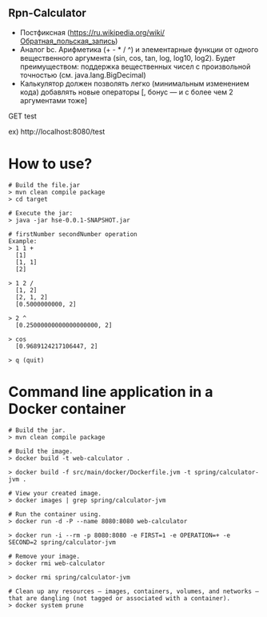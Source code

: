 ## Rpn-Calculator
- Постфиксная (https://ru.wikipedia.org/wiki/Обратная_польская_запись)
- Аналог bc. Арифметика (+ - * / ^) и элементарные функции от одного вещественного аргумента (sin, cos, tan, log, log10, log2). Будет преимуществом: поддержка вещественных чисел с произвольной точностью (см. java.lang.BigDecimal)
- Калькулятор должен позволять легко (минимальным изменением кода) добавлять новые операторы [, бонус — и с более чем 2 аргументами тоже]

GET test

ex) http://localhost:8080/test

# How to use?
    # Build the file.jar
    > mvn clean compile package
    > cd target

    # Execute the jar:
    > java -jar hse-0.0.1-SNAPSHOT.jar

    # firstNumber secondNumber operation 
    Example:
    > 1 1 +
      [1]
      [1, 1]
      [2]
    
    > 1 2 /
      [1, 2]
      [2, 1, 2]
      [0.5000000000, 2]

    > 2 ^
      [0.25000000000000000000, 2]

    > cos
      [0.9689124217106447, 2]

    > q (quit)

# Command line application in a Docker container
    # Build the jar.
    > mvn clean compile package
    
    # Build the image.
    > docker build -t web-calculator .

    > docker build -f src/main/docker/Dockerfile.jvm -t spring/calculator-jvm .
    
    # View your created image.
    > docker images | grep spring/calculator-jvm
    
    # Run the container using.
    > docker run -d -P --name 8080:8080 web-calculator

    > docker run -i --rm -p 8080:8080 -e FIRST=1 -e OPERATION=+ -e SECOND=2 spring/calculator-jvm
    
    # Remove your image.
    > docker rmi web-calculator

    > docker rmi spring/calculator-jvm
    
    # Clean up any resources — images, containers, volumes, and networks — that are dangling (not tagged or associated with a container).
    > docker system prune